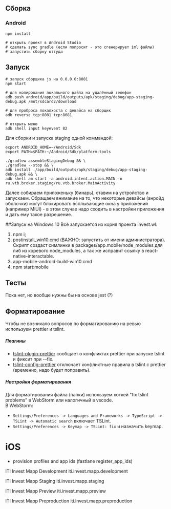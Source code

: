 ## Сборка
### Android
```
npm install

# открыть проект в Android Studio
# сделать sync gradle (если попросит - это сгенерирует iml файлы)
# запустить сборку оттуда
```

## Запуск

```
# запуск сборщика js на 0.0.0.0:8081
npm start

# для копирования локального файла на удалённый телефон
adb push android/app/build/outputs/apk/staging/debug/app-staging-debug.apk /mnt/sdcard2/download

# для проброса локалхоста с девайса на сборщик
adb reverse tcp:8081 tcp:8081

# открыть меню 
adb shell input keyevent 82
```

Для сборки и запуска staging одной коммандой:
```
export ANDROID_HOME=~/Android/Sdk
export PATH=$PATH:~/Android/Sdk/platform-tools

./gradlew assembleStagingDebug && \
./gradlew --stop && \
adb install ./app/build/outputs/apk/staging/debug/app-staging-debug.apk && \
adb shell am start -a android.intent.action.MAIN -n ru.vtb.broker.staging/ru.vtb.broker.MainActivity
```

Далее собираем приложеньку (бинарь), ставим на устройство и запускаем. Обращаем внимание на то, что некоторые девайсы (анройд оболочки) могут блокировать всплывающие окна у приложений (например MiUI) - в этом случае надо сходить в настройки приложения и дать ему такое разрешение.

##Запуск на Windows 10
Всё запускается из корня проекта invest.wl:
1) npm i;
2) postinstall_win10.cmd (ВАЖНО: запустить от имени администратора). Скрипт создаст симлинки в packages/app.mobile/node_modules для либ из коревого node_modules, а так же исправит ссылку в react-native-interactable.
3) app-mobile-android-build-win10.cmd
4) npm start:mobile

## Тесты
Пока нет, но вообще нужны бы на основе jest (?)

## Форматирование
Чтобы не возникало вопросов по форматированию на ревью используем prettier и tslint.

##### Плагины  
* [tslint-plugin-prettier](https://github.com/prettier/tslint-plugin-prettier) сообщает о конфликтах prettier при запуске tslint и фиксит при --fix.
* [tslint-config-prettier](https://github.com/prettier/tslint-config-prettier) отключает конфликтные правила в tslint c prettier (временно, надо будет поправить).    

##### Настройки форматирования
Для форматирования файла (папки) используем хоткей "fix tslint problems" в WebStorm или налогичный в vscode.  
В WebStorm:
* `Settings/Preferences -> Languages and Frameworks -> TypeScript -> TSLint -> Automatic search` включает TSLint. 
* `Settings/Preferences -> Keymap -> TSLint: fix` и назначить keymap.

# iOS

- provision profiles and app ids (fastlane register_app_ids)

ITI Invest Mapp Development
iti.invest.mapp.development

ITI Invest Mapp Staging
iti.invest.mapp.staging

ITI Invest Mapp Preview
iti.invest.mapp.preview

ITI Invest Mapp Preproduction
iti.invest.mapp.preproduction

